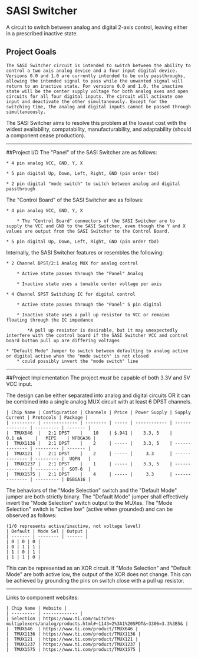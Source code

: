 # SASI Switcher
 A circuit to switch between analog and digital 2-axis control, leaving either in a prescribed inactive state.


## Project Goals
	The SASI Switcher circuit is intended to switch between the ability to control a two axis analog device and a four input digital device. Versions 0.0 and 1.0 are currently intended to be only passthroughs, allowing the intended signal to pass while the unwanted signal will return to an inactive state. For versions 0.0 and 1.0, the inactive state will be the center supply voltage for both analog axes and open circuits for all four digital inputs. The circuit will activate one input and deactivate the other simultaneously. Except for the switching time, the analog and digital inputs cannot be passed through simultaneously. 

The SASI Switcher aims to resolve this problem at the lowest cost with the widest availability, compatability, manufacturability, and adaptability (should a component cease production).

-----

##Project I/O
The "Panel" of the SASI Switcher are as follows:

	* 4 pin analog VCC, GND, Y, X

	* 5 pin digital Up, Down, Left, Right, GND (pin order tbd)

	* 2 pin digital "mode switch" to switch between analog and digital passthrough

The "Control Board" of the SASI Switcher are as follows:

	* 4 pin analog VCC, GND, Y, X

		* The "Control Board" connectors of the SASI Switcher are to supply the VCC and GND to the SASI Switcher, even though the Y and X values are output from the SASI Switcher to the Control Board.

	* 5 pin digital Up, Down, Left, Right, GND (pin order tbd)

Internally, the SASI Switcher features or resembles the following:

	* 2 Channel DPST/2:1 Analog MUX for analog control

		* Active state passes through the "Panel" Analog

		* Inactive state uses a tunable center voltage per axis

	* 4 Channel SPST Switching IC for digital control

		* Active state passes through the "Panel" 5 pin digital

		* Inactive state uses a pull up resistor to VCC or remains floating through the IC impedance

			*A pull up resistor is desirable, but it may unexpectedly interfere with the control board if the SASI Switcher VCC and control board button pull up are differing voltages

	* "Default Mode" Jumper to switch between defaulting to analog active or digital active when the "mode switch" is not closed
		* could possibly invert the "mode switch" line

-----

##Project Implementation
The project *must* be capable of both 3.3V and 5V VCC input.

The design can be either separated into analog and digital circuits OR it can be combined into a single analog MUX circuit with at least 6 DPST channels.

	| Chip Name | Configuration | Channels | Price | Power Supply | Supply Current | Protocols | Package |
	| --------- | ------------- | -------- | ----- | ------------ | -------------- | --------- | ------- |
	|  TMUX646  |   2:1 DPST    |    10    | $.941 |    3.3, 5    |     0.1 uA     |   MIPI    | NFBGA36 |
	|  TMUX1136 |   2:1 DPST    |    2     | ----- |    3.3, 5    | -------------- | --------- | ------- |
	|  TMUX121  |   2:1 DPST    |    2     | ----- |     3.3      | -------------- | --------- |  UQFN   |
	|  TMUX1237 |   2:1 DPST    |    1     | ----- |    3.3, 5    | -------------- | --------- |  SOT-6  |
	|  TMUX1575 |   2:1 DPST    |    4     | ----- |     3.3      | -------------- | --------- | DSBGA16 |

The behaviors of the "Mode Selection" switch and the "Default Mode" jumper are both strictly binary. The "Default Mode" jumper shall effectively invert the "Mode Selection" switch output to the MUXes. The "Mode Selection" switch is "active low" (active when grounded) and can be observed as follows:

	(1/0 represents active/inactive, not voltage level)
	| Default | Mode Sel | Output |
	| ------- | -------- | ------ |
	| 0 | 0 | 0 |
	| 0 | 1 | 1 |
	| 1 | 0 | 1 |
	| 1 | 1 | 0 |

This can be representad as an XOR circuit. If "Mode Selection" and "Default Mode" are both active low, the output of the XOR does not change. This can be achieved by grounding the pins on switch close with a pull up resistor.

-----

Links to component websites:
	
	| Chip Name | Website | 
	| --------- | ------------- | 
	| Selection | https://www.ti.com/switches-multiplexers/analog/products.html#~1143=2%3A1%20SPDT&~3306=3.3%3B5& |
	|  TMUX646  | https://www.ti.com/product/TMUX646 |
	|  TMUX1136 | https://www.ti.com/product/TMUX1136 |
	|  TMUX121  | https://www.ti.com/product/TMUX121 |
	|  TMUX1237 | https://www.ti.com/product/TMUX1237 |
	|  TMUX1575 | https://www.ti.com/product/TMUX1575 |